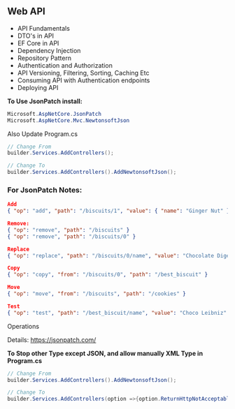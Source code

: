 ## Web API

- API Fundamentals
- DTO's in API
- EF Core in API
- Dependency Injection
- Repository Pattern
- Authentication and Authorization
- API Versioning, Filtering, Sorting, Caching Etc
- Consuming API with Authentication endpoints
- Deploying API


**To Use JsonPatch install:**
```c#
Microsoft.AspNetCore.JsonPatch
Microsoft.AspNetCore.Mvc.NewtonsoftJson
```
Also Update Program.cs
```c#
// Change From
builder.Services.AddControllers();

// Change To
builder.Services.AddControllers().AddNewtonsoftJson();
```


### For JsonPatch Notes:
```Json
Add
{ "op": "add", "path": "/biscuits/1", "value": { "name": "Ginger Nut" } }

Remove: 
{ "op": "remove", "path": "/biscuits" }
{ "op": "remove", "path": "/biscuits/0" }

Replace
{ "op": "replace", "path": "/biscuits/0/name", "value": "Chocolate Digestive" }

Copy
{ "op": "copy", "from": "/biscuits/0", "path": "/best_biscuit" }

Move
{ "op": "move", "from": "/biscuits", "path": "/cookies" }

Test
{ "op": "test", "path": "/best_biscuit/name", "value": "Choco Leibniz" }
```
Operations


Details: https://jsonpatch.com/


**To Stop other Type except JSON, and allow manually XML Type in Program.cs**
```c#
// Change From
builder.Services.AddControllers().AddNewtonsoftJson();

// Change To
builder.Services.AddControllers(option =>{option.ReturnHttpNotAcceptable=true;}).AddNewtonsoftJson().AddXmlDataContractSerializerFormatters();
```





